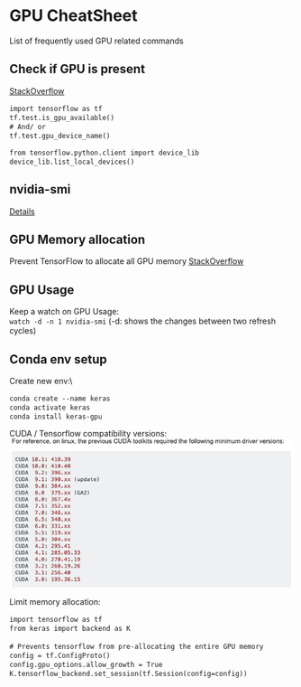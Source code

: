 
# GPU CheatSheet

List of frequently used GPU related commands

## Check if GPU is present
[StackOverflow](https://stackoverflow.com/questions/38559755/how-to-get-current-available-gpus-in-tensorflow)

```
import tensorflow as tf
tf.test.is_gpu_available()
# And/ or
tf.test.gpu_device_name()
```

```
from tensorflow.python.client import device_lib
device_lib.list_local_devices()
```


## nvidia-smi
[Details](https://www.andrey-melentyev.com/monitoring-gpus.html)

## GPU Memory allocation
Prevent TensorFlow to allocate all GPU memory
[StackOverflow](https://stackoverflow.com/questions/34199233/how-to-prevent-tensorflow-from-allocating-the-totality-of-a-gpu-memory)

## GPU Usage
Keep a watch on GPU Usage:\
`watch -d -n 1 nvidia-smi`
(-d: shows the changes between two refresh cycles)


## Conda env setup

Create new env:\
```conda 
conda create --name keras
conda activate keras
conda install keras-gpu
```

CUDA / Tensorflow compatibility versions:
![CUDA versions compatibility](images/image.png)

Limit memory allocation:
```
import tensorflow as tf
from keras import backend as K

# Prevents tensorflow from pre-allocating the entire GPU memory
config = tf.ConfigProto()
config.gpu_options.allow_growth = True
K.tensorflow_backend.set_session(tf.Session(config=config))
```
